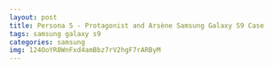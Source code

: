 ```yaml
---
layout: post
title: Persona 5 - Protagonist and Arsène Samsung Galaxy S9 Case
tags: samsung galaxy s9
categories: samsung
img: 124OoYR8WnFxd4amBbz7rV2hgF7rARByM
---
```

